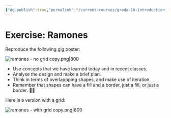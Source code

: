 ```yaml
---
{"dg-publish":true,"permalink":"/current-courses/grade-10-introduction-to-computer-studies/exercises/exercise-ramones/","tags":["ics2o"],"dgHomeLink":false}
---
```


# Exercise: Ramones

Reproduce the following gig poster:

![ramones - no grid copy.png|800](/img/user/Attachments/ramones%20-%20no%20grid%20copy.png)

- Use concepts that we have learned today and in recent classes.
- Analyse the design and make a brief plan.
- Think in terms of overlappping shapes, and make use of iteration.
- Remember that shapes can have a fill and a border, just a fill, or just a border. 👍🏼

Here is a version with a grid:

![ramones - with grid copy.png|800](/img/user/Attachments/ramones%20-%20with%20grid%20copy.png)
